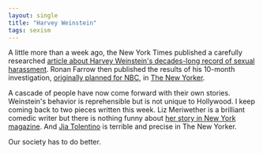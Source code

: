 ```yaml
---
layout: single
title: "Harvey Weinstein"
tags: sexism
---
```


A little more than a week ago, the New York Times published a carefully researched [article about Harvey Weinstein's decades-long record of sexual harassment](https://www.nytimes.com/2017/10/05/us/harvey-weinstein-harassment-allegations.html). Ronan Farrow then published the results of his 10-month investigation, [originally planned for NBC](https://www.huffingtonpost.com/entry/nbc-harvey-weinstein_us_59de5688e4b0eb18af059685), in [The New Yorker](https://www.newyorker.com/news/news-desk/from-aggressive-overtures-to-sexual-assault-harvey-weinsteins-accusers-tell-their-stories). 

A cascade of people have now come forward with their own stories. Weinstein's behavior is reprehensible but is not unique to  Hollywood. I keep coming back to two pieces written this week. Liz Meriwether is a brilliant comedic writer but there is nothing funny about [her story in New York magazine](https://www.thecut.com/2017/10/im-a-coward.html). And [Jia Tolentino](https://www.newyorker.com/culture/jia-tolentino/how-men-like-harvey-weinstein-implicate-their-victims-in-their-acts) is terrible and precise in The New Yorker. 

Our society has to do better.